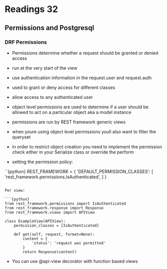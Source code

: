 # Readings 32

## Permissions and Postgresql

### DRF Permissions

- Permissions determine whether a request should be granted or denied access
- run at the very start of the view
- use authentication information in the request.user and request.auth
- used to grant or deny access for different classes
- allow access to any authenticated user
- object level permissions are used to determine if a user should be allowed to act on a particular object aka a model instance

- permissions are run by REST framework generic views
- when youre using object level permissions youll also want to filter the queryset
- in order to restrict object creation you need to implement the permission check either in your Serialize class or override the perform

- setting the permission policy:

``{python}
REST_FRAMEWORK = {
    'DEFAULT_PERMISSION_CLASSES': [
        'rest_framework.permissions.IsAuthenticated',
    ]
}
```

Per view: 

```{python}
from rest_framework.permissions import IsAuthenticated
from rest_framework.response import Response
from rest_framework.views import APIView

class ExampleView(APIView):
    permission_classes = [IsAuthenticated]

    def get(self, request, format=None):
        content = {
            'status': 'request was permitted'
        }
        return Response(content)
```

- You can use @api-view decorator with function based views
